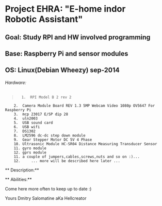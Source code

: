 # Project EHRA:	"E-home indor Robotic Assistant"
## Goal:	Study RPI and HW involved programming
## Base:	Raspberry Pi and sensor modules
## OS:	Linux(Debian Wheezy) sep-2014

###### Hardware:	
>		1.	RPI Model B 2 rev 2
		2.	Camera Module Board REV 1.3 5MP Webcam Video 1080p OV5647 For Raspberry Pi
		3.	mcp 23017 E/SP dip 28
		4.	uln2003
		5.	USB sound card
		6.	USB wifi
		7.	DS1302
		8.	LM2596 dc-dc step down module
		9.	Gear Stepper Motor DC 5V 4 Phase
		10.	Ultrasonic Module HC-SR04 Distance Measuring Transducer Sensor
		11. gyro module
		12. gprs module
		11.	a couple of jumpers,cables,screws,nuts and so on :)...
		12.		... more will be described here later ...

** Description:**

** Abilities:**

Come here more often to keep up to date :)

Yours 
Dmitry Salomatine aKa Hellcreator

